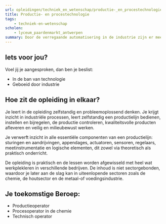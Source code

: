 ```yaml
---
url: opleidingen/techniek_en_wetenschap/productie-_en_procestechnologie.html
title: Productie- en procestechnologie
tags:
    - techniek-en-wetenschap
scholen:
    - lyceum_paardenmarkt_antwerpen
summary: Door de verregaande automatisering in de industrie zijn er meer machines dan mensen aanwezig in een productiebedrijf. Je ziet steeds minder mensen zwoegen en zweten, maar daar staat tegenover dat diegenen die er wel rondlopen een complex en uitgebreid takenpakket hebben. Spreekt het tot jouw verbeelding om één van de mensen te zijn die een volledige productielijn onder controle moeten houden?
---
```


## Iets voor jou?

Voel jij je aangesproken, dan ben je beslist:

* In de ban van technologie
* Geboeid door industrie

## Hoe zit de opleiding in elkaar?

Je leert in de opleiding zelfstandig en probleemoplossend denken. Je krijgt inzicht in industriële processen, leert zelfstandig een productielijn bedienen, instellen en bijregelen, de productie controleren, kwaliteitsvolle producten afleveren en veilig en milieubewust werken.

Je verwerft inzicht in alle essentiële componenten van een productielijn: sturingen en aandrijvingen, appendages, actuatoren, sensoren, regelaars, meetinstrumentatie en logische elementen, dit zowel via theoretisch als praktisch onderricht.

De opleiding is praktisch en de lessen worden afgewisseld met heel wat werkplekleren in verschillende bedrijven. De inhoud is niet sectorgebonden, waardoor je later aan de slag kan in uiteenlopende sectoren zoals de chemie, de houtsector en de metaal-of voedingsindustrie.

## Je toekomstige Beroep:

* Productieoperator
* Procesoperator in de chemie
* Technisch operator
